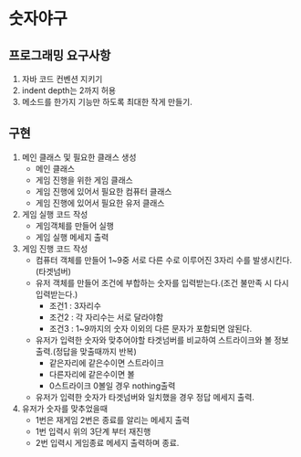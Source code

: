 # 숫자야구

## 프로그래밍 요구사항
1. 자바 코드 컨벤션 지키기
2. indent depth는 2까지 허용
3. 메소드를 한가지 기능만 하도록 최대한 작게 만들기.

## 구현
1. 메인 클래스 및 필요한 클래스 생성
    * 메인 클래스
    * 게임 진행을 위한 게임 클래스
    * 게임 진행에 있어서 필요한 컴퓨터 클래스
    * 게임 진행에 있어서 필요한 유저 클래스
2. 게임 실행 코드 작성
    * 게임객체를 만들어 실행 
    * 게임 실행 메세지 출력
3. 게임 진행 코드 작성
    * 컴퓨터 객체를 만들어 1~9중 서로 다른 수로 이루어진 3자리 수를 발생시킨다.(타겟넘버)
    * 유저 객체를 만들어 조건에 부합하는 숫자를 입력받는다.(조건 불만족 시 다시 입력받는다.)
         * 조건1 : 3자리수
         * 조건2 : 각 자리수는 서로 달라야함
         * 조건3 : 1~9까지의 숫자 이외의 다른 문자가 포함되면 않된다.
    * 유저가 입력한 숫자와 맞추어야할 타겟넘버를 비교하여 스트라이크와 볼 정보 출력.(정답을 맞출때까지 반복)
         * 같은자리에 같은수이면 스트라이크
         * 다른자리에 같은수이면 볼
         * 0스트라이크 0볼일 경우 nothing출력
    * 유저가 입력한 숫자가 타겟넘버와 일치했을 경우 정답 메세지 출력.
4. 유저가 숫자를 맞추었을때
    * 1번은 재게임 2번은 종료를 알리는 메세지 출력
    * 1번 입력시 위의 3단계 부터 재진행
    * 2번 입력시 게임종료 메세지 출력하며 종료.
